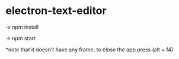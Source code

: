 # electron-text-editor

-> npm install

-> npm start


*note that it doesn't have any frame, to close the app press (alt + f4)
